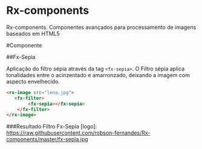 Rx-components
=============

Rx-components. Componentes avançados para processamento de imagens baseados em HTML5


#Componente

##Fx-Sepia

Aplicação do filtro sépia através da tag ```<fx-sepia>```. O Filtro sépia aplica tonalidades entre o acinzentado e amarronzado, deixando a imagem com aspecto envelhecido.


```html
<rx-image src="lena.jpg">
   <fx-filter>
        <fx-sepia></fx-sepia>
    </fx-filter>
</rx-image>
```

###Resultado Filtro Fx-Sepia
[logo]: https://raw.githubusercontent.com/robson-fernandes/Rx-components/master/fx-sepia.jpg
